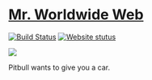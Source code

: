 # [Mr. Worldwide Web](http://mrworldwide.website)
[![Build Status](https://travis-ci.org/mattmatters/mr-worldwide.svg?branch=master)](https://travis-ci.org/mattmatters/mr-worldwide)
[![Website stutus](https://img.shields.io/website-up-down-green-red/https/mrworldwide.website.svg?label=WebsiteStatus)](https://mrworldwide.website)

<img align="center" src="/public/pitbull-zoom.gif" />

Pitbull wants to give you a car.
